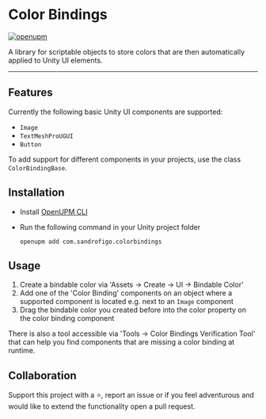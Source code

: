 # Color Bindings

[![openupm](https://img.shields.io/npm/v/com.sandrofigo.colorbindings?label=openupm&registry_uri=https://package.openupm.com)](https://openupm.com/packages/com.sandrofigo.colorbindings/)

A library for scriptable objects to store colors that are then automatically applied to Unity UI elements.

---

## Features

Currently the following basic Unity UI components are supported:

- `Image`
- `TextMeshProUGUI`
- `Button`

To add support for different components in your projects, use the class `ColorBindingBase`.

## Installation

- Install [OpenUPM CLI](https://github.com/openupm/openupm-cli#installation)
- Run the following command in your Unity project folder

  ```
  openupm add com.sandrofigo.colorbindings
  ```

## Usage

1. Create a bindable color via 'Assets -> Create -> UI -> Bindable Color'
2. Add one of the 'Color Binding' components on an object where a supported component is located e.g. next to an `Image` component
3. Drag the bindable color you created before into the color property on the color binding component

There is also a tool accessible via 'Tools -> Color Bindings Verification Tool' that can help you find components that are missing a color binding at runtime.

## Collaboration

Support this project with a ⭐️, report an issue or if you feel adventurous and would like to extend the functionality open a pull request.


